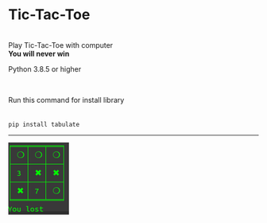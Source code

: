 <h1>Tic-Tac-Toe</h1><br/>
Play Tic-Tac-Toe with computer<br/>
<b>You will never win</b><br/><p>Python 3.8.5 or higher </p><br/>
<p>Run this command for install library</p><br/><code>pip install tabulate</code><br/><hr/>

![header image](https://raw.githubusercontent.com/Developer-cyber/xo/main/Screenshot%20from%202020-12-04%2012-09-23.png)
